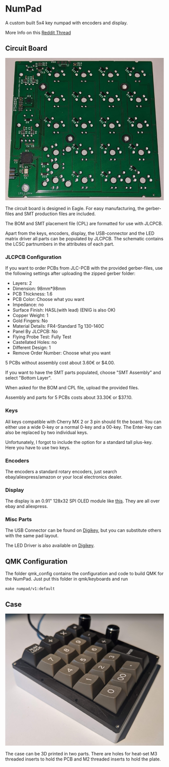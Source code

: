 # NumPad

A custom built 5x4 key numpad with encoders and display.

More Info on this [Reddit Thread](https://www.reddit.com/r/MechanicalKeyboards/comments/e81bfg/custom_built_numpad_with_encoders_and_display/)

## Circuit Board

![Populated Circit Board - Bottom Side](pcb.png)

The circuit board is designed in Eagle.
For easy manufacturing, the gerber-files and SMT production files are included.

The BOM and SMT placement file (CPL) are formatted for use with JLCPCB.

Apart from the keys, encoders, display, the USB-connector and the LED matrix driver all parts can be populated by JLCPCB.
The schematic contains the LCSC partnumbers in the attributes of each part.

### JLCPCB Configuration

If you want to order PCBs from JLC-PCB with the provided gerber-files,
use the following settings after uploading the zipped gerber folder:

* Layers: 2
* Dimension: 98mm*98mm
* PCB Thickness: 1.6
* PCB Color: Choose what you want
* Impedance: no
* Surface Finish: HASL(with lead) (ENIG is also OK)
* Copper Weight: 1
* Gold Fingers: No
* Material Details: FR4-Standard Tg 130-140C
* Panel By JLCPCB: No
* Flying Probe Test: Fully Test
* Castellated Holes: no
* Different Design: 1
* Remove Order Number: Choose what you want

5 PCBs without assembly cost about 3.60€ or $4.00.

If you want to have the SMT parts populated, choose "SMT Assembly" and select "Bottom Layer".

When asked for the BOM and CPL file, upload the provided files.

Assembly and parts for 5 PCBs costs about 33.30€ or $37.10.


### Keys

All keys compatible with Cherry MX 2 or 3 pin should fit the board.
You can either use a wide 0-key or a normal 0-key and a 00-key.
The Enter-key can also be replaced by two individual keys.

Unfortunately, I forgot to include the option for a standard tall plus-key. Here you have to use two keys.

### Encoders

The encoders a standard rotary encoders, just search ebay/aliexpress/amazon or your local electronics dealer.

### Display

The display is an 0.91" 128x32 SPI OLED module like [this](https://www.ebay.com/itm/312892164528). They are all over ebay and aliexpress.

### Misc Parts

The USB Connector can be found on [Digikey](https://www.digikey.com/short/p12hh9), but you can substitute others with the same pad layout.

The LED Driver is also available on [Digikey](https://www.digikey.com/short/p12hhw).


## QMK Configuration

The folder qmk_config contains the configuration and code to build QMK for the NumPad.
Just put this folder in qmk/keyboards and run

```
make numpad/v1:default
```	
	
## Case

![Numpad with 3D printed case](numpad.png)

The case can be 3D printed in two parts.
There are holes for heat-set M3 threaded inserts to hold the PCB and M2 threaded inserts to hold the plate.
